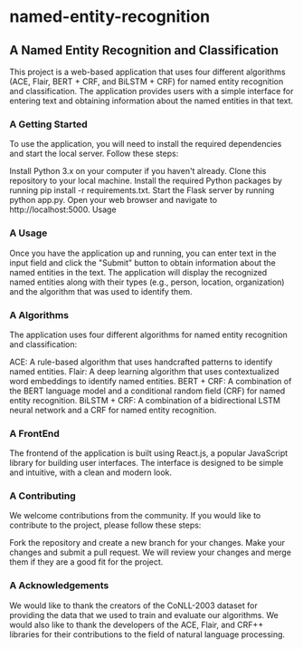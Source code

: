 # named-entity-recognition
## A **Named Entity Recognition and Classification**
This project is a web-based application that uses four different algorithms (ACE, Flair, BERT + CRF, and BiLSTM + CRF) for named entity recognition and classification. The application provides users with a simple interface for entering text and obtaining information about the named entities in that text.

### A **Getting Started**
To use the application, you will need to install the required dependencies and start the local server. Follow these steps:

Install Python 3.x on your computer if you haven't already.
Clone this repository to your local machine.
Install the required Python packages by running pip install -r requirements.txt.
Start the Flask server by running python app.py.
Open your web browser and navigate to http://localhost:5000.
Usage

### A **Usage**
Once you have the application up and running, you can enter text in the input field and click the "Submit" button to obtain information about the named entities in the text. The application will display the recognized named entities along with their types (e.g., person, location, organization) and the algorithm that was used to identify them.

### A **Algorithms**
The application uses four different algorithms for named entity recognition and classification:

ACE: A rule-based algorithm that uses handcrafted patterns to identify named entities.
Flair: A deep learning algorithm that uses contextualized word embeddings to identify named entities.
BERT + CRF: A combination of the BERT language model and a conditional random field (CRF) for named entity recognition.
BiLSTM + CRF: A combination of a bidirectional LSTM neural network and a CRF for named entity recognition.

### A **FrontEnd**
The frontend of the application is built using React.js, a popular JavaScript library for building user interfaces. The interface is designed to be simple and intuitive, with a clean and modern look.

### A **Contributing**
We welcome contributions from the community. If you would like to contribute to the project, please follow these steps:

Fork the repository and create a new branch for your changes.
Make your changes and submit a pull request.
We will review your changes and merge them if they are a good fit for the project.

### A **Acknowledgements**
We would like to thank the creators of the CoNLL-2003 dataset for providing the data that we used to train and evaluate our algorithms. We would also like to thank the developers of the ACE, Flair, and CRF++ libraries for their contributions to the field of natural language processing.
